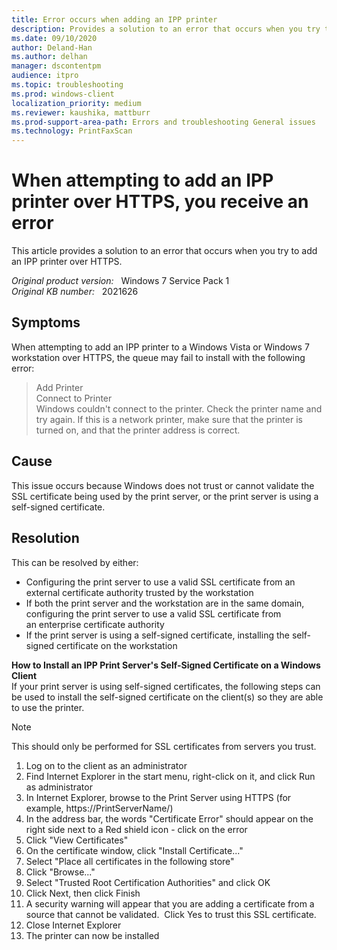 ```yaml
---
title: Error occurs when adding an IPP printer
description: Provides a solution to an error that occurs when you try to add an IPP printer over HTTPS.
ms.date: 09/10/2020
author: Deland-Han 
ms.author: delhan
manager: dscontentpm
audience: itpro
ms.topic: troubleshooting
ms.prod: windows-client
localization_priority: medium
ms.reviewer: kaushika, mattburr
ms.prod-support-area-path: Errors and troubleshooting General issues
ms.technology: PrintFaxScan
---
```

# When attempting to add an IPP printer over HTTPS, you receive an error

This article provides a solution to an error that occurs when you try to add an IPP printer over HTTPS.

_Original product version:_ &nbsp; Windows 7 Service Pack 1  
_Original KB number:_ &nbsp; 2021626

## Symptoms

When attempting to add an IPP printer to a Windows Vista or Windows 7 workstation over HTTPS, the queue may fail to install with the following error:

> Add Printer  
Connect to Printer  
Windows couldn't connect to the printer. Check the printer name and try again. If this is a network printer, make sure that the printer is turned on, and that the printer address is correct.

## Cause

This issue occurs because Windows does not trust or cannot validate the SSL certificate being used by the print server, or the print server is using a self-signed certificate.

## Resolution

This can be resolved by either:

- Configuring the print server to use a valid SSL certificate from an external certificate authority trusted by the workstation
- If both the print server and the workstation are in the same domain, configuring the print server to use a valid SSL certificate from an enterprise certificate authority
- If the print server is using a self-signed certificate, installing the self-signed certificate on the workstation

**How to Install an IPP Print Server's Self-Signed Certificate on a Windows Client**  
If your print server is using self-signed certificates, the following steps can be used to install the self-signed certificate on the client(s) so they are able to use the printer.

> [!NOTE]
> This should only be performed for SSL certificates from servers you trust.

1. Log on to the client as an administrator
2. Find Internet Explorer in the start menu, right-click on it, and click Run as administrator
3. In Internet Explorer, browse to the Print Server using HTTPS (for example, https://PrintServerName/)
4. In the address bar, the words "Certificate Error" should appear on the right side next to a Red shield icon - click on the error
5. Click "View Certificates"
6. On the certificate window, click "Install Certificate..."
7. Select "Place all certificates in the following store"
8. Click "Browse..."
9. Select "Trusted Root Certification Authorities" and click OK
10. Click Next, then click Finish
11. A security warning will appear that you are adding a certificate from a source that cannot be validated.  Click Yes to trust this SSL certificate.
12. Close Internet Explorer
13. The printer can now be installed
